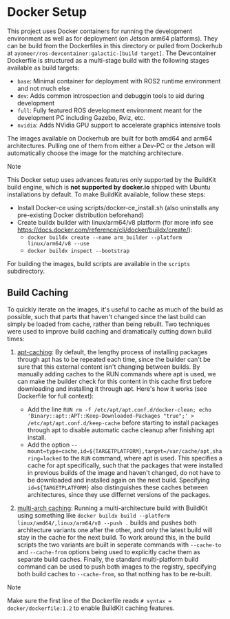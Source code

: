 # Docker Setup

This project uses Docker containers for running the development environment as well as for deployment (on Jetson arm64 platforms). They can be build from the Dockerfiles in this directory or pulled from Dockerhub at `ayomeer/ros-devcontainer:galactic-[build target]`. The Devcontainer Dockerfile is structured as a multi-stage build with the following stages available as build targets:

- `base`:    Minimal container for deployment with ROS2 runtime environment and not much else
- `dev`:     Adds common introspection and debuggin tools to aid during development
- `full`:    Fully featured ROS development environment meant for the development PC including Gazebo, Rviz, etc.
- `nvidia`:  Adds NVidia GPU support to accelerate graphics intensive tools

The images available on Dockerhub are built for both amd64 and arm64 architectures. Pulling one of them from either a Dev-PC or the Jetson will automatically choose the image for the matching architecture. 

> [!NOTE]
> This Docker setup uses advances features only supported by the BuildKit build engine, which is **not supported by docker.io** shipped with Ubuntu installations by default. To make BuildKit available, follow these steps:
> - Install Docker-ce using scripts/docker-ce_install.sh (also uninstalls any pre-existing Docker distribution beforehand)
> - Create buildx builder with linux/arm64/v8 platform (for more info see https://docs.docker.com/reference/cli/docker/buildx/create/):
>    - `docker buildx create --name arm_builder --platform linux/arm64/v8 --use`
>    - `docker buildx inspect --bootstrap`

 
For building the images, build scripts are available in the `scripts` subdirectory.
      
## Build Caching
To quickly iterate on the images, it's useful to cache as much of the build as possible, such that parts that haven't changed since the last build can simply be loaded from cache, rather than being rebuilt. Two techniques were used to improve build caching and dramatically cutting down build times:

1) [apt-caching](https://github.com/moby/buildkit/blob/master/frontend/dockerfile/docs/reference.md#run---mounttypecache):
By default, the lengthy process of installing packages through apt has to be repeated each time, since the builder can't be sure that this external content isn't changing between builds. By manually adding caches to the RUN commands where apt is used, we can make the builder check for this content in this cache first before downloading and installing it through apt. Here's how it works (see Dockerfile for full context):
    - Add the line `RUN rm -f /etc/apt/apt.conf.d/docker-clean; echo 'Binary::apt::APT::Keep-Downloaded-Packages "true";' > /etc/apt/apt.conf.d/keep-cache` before starting to install packages through apt to disable automatic cache cleanup after finishing apt install.
    - Add the option `--mount=type=cache,id=${TARGETPLATFORM},target=/var/cache/apt,sharing=locked` to the `RUN` command, where apt is used. This specifies a cache for apt specifically, such that the packages that were installed in previous builds of the image and haven't changed, do not have to be downloaded and installed again on the next build. Specifying `id=${TARGETPLATFORM}` also distinguishes these caches between architectures, since they use differnet versions of the packages.


2) [multi-arch caching](https://github.com/docker/buildx/discussions/1382): 
Running a multi-architecture build with BuildKit using something like `docker buildx build --platform linux/amd64/,linux/arm64/v8 --push .` builds and pushes both architecture variants one after the other, and only the latest build will stay in the cache for the next build. To work around this, in the build scripts the two variants are built in seperate commands with `--cache-to` and `--cache-from` options being used to explicitly cache them as separate build caches. Finally, the standard multi-platform build command can be used to push both images to the registry, specifying both build caches to `--cache-from`, so that nothing has to be re-built.

> [!NOTE]
> Make sure the first line of the Dockerfile reads `# syntax = docker/dockerfile:1.2` to enable BuildKit caching features.
